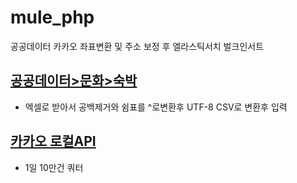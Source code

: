 # mule_php
공공데이터 카카오 좌표변환 및 주소 보정 후 엘라스틱서치 벌크인서트 

## [공공데이터>문화>숙박](https://www.localdata.go.kr/data/dataView.do)

* 엑셀로 받아서 공백제거와 쉼표를 ^로변환후 UTF-8 CSV로 변환후 입력

## [카카오 로컬API](https://developers.kakao.com/docs/latest/ko/local/dev-guide)

* 1일 10만건 쿼터
